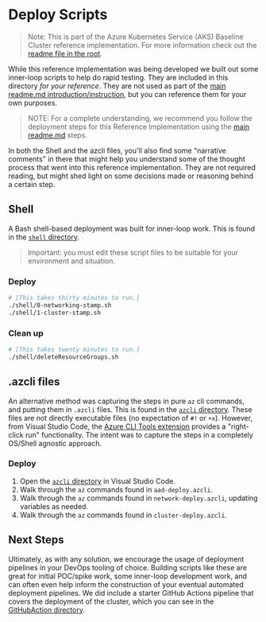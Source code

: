 # Deploy Scripts

> Note: This is part of the Azure Kubernetes Service (AKS) Baseline Cluster reference implementation. For more information check out the [readme file in the root](../README.md).

While this reference implementation was being developed we built out some inner-loop scripts to help do rapid testing. They are included in this directory _for your reference_. They are not used as part of the [main readme.md introduction/instruction](../README.md), but you can reference them for your own purposes.

> NOTE: For a complete understanding, we recommend you follow the deployment steps for this Reference Implementation using the [main readme.md](../README.md) steps.

In both the Shell and the azcli files, you'll also find some "narrative comments" in there that might help you understand some of the thought process that went into this reference implementation.  They are not required reading, but might shed light on some decisions made or reasoning behind a certain step.

## Shell

A Bash shell-based deployment was built for inner-loop work. This is found in the [`shell` directory](./shell).

> Important: you must edit these script files to be suitable for your environment and situation.

### Deploy

```bash
# [This takes thirty minutes to run.]
./shell/0-networking-stamp.sh
./shell/1-cluster-stamp.sh
```

### Clean up

```bash
# [This takes twenty minutes to run.]
./shell/deleteResourceGroups.sh
```

## .azcli files

An alternative method was capturing the steps in pure `az` cli commands, and putting them in `.azcli` files. This is found in the [`azcli` directory](./azcli). These files are not directly executable files (no expectation of `#!` or `+x`).  However, from Visual Studio Code, the [Azure CLI Tools extension](https://marketplace.visualstudio.com/items?itemName=ms-vscode.azurecli) provides a "right-click run" functionality. The intent was to capture the steps in a completely OS/Shell agnostic approach.

### Deploy

1. Open the [`azcli` directory](./azcli) in Visual Studio Code.
1. Walk through the `az` commands found in `aad-deploy.azcli`.
1. Walk through the `az` commands found in `network-deploy.azcli`, updating variables as needed.
1. Walk through the `az` commands found in `cluster-deploy.azcli`.

## Next Steps

Ultimately, as with any solution, we encourage the usage of deployment pipelines in your DevOps tooling of choice. Building scripts like these are great for initial POC/spike work, some inner-loop development work, and can often even help inform the construction of your eventual automated deployment pipelines. We did include a starter GitHub Actions pipeline that covers the deployment of the cluster, which you can see in the [GitHubAction directory](../GitHubAction/AKS-deploy.yml).
